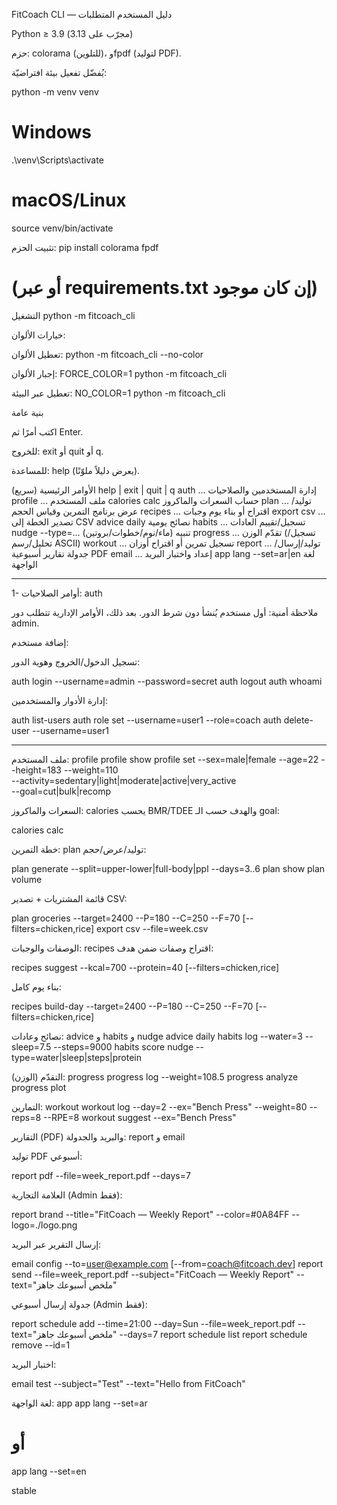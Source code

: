FitCoach CLI — دليل المستخدم
المتطلبات

Python ≥ 3.9 (مجرّب على 3.13)

حزم: colorama (للتلوين)، وfpdf (لتوليد PDF).

يُفضّل تفعيل بيئة افتراضيّة:

python -m venv venv
# Windows
.\venv\Scripts\activate
# macOS/Linux
source venv/bin/activate

تثبيت الحزم:
pip install colorama fpdf
# (أو عبر requirements.txt إن كان موجود)

التشغيل
python -m fitcoach_cli


خيارات الألوان:

تعطيل الألوان: python -m fitcoach_cli --no-color

إجبار الألوان: FORCE_COLOR=1 python -m fitcoach_cli

تعطيل عبر البيئة: NO_COLOR=1 python -m fitcoach_cli


بنية عامة

اكتب أمرًا ثم Enter.

للخروج: exit أو quit أو q.

للمساعدة: help (يعرض دليلاً ملوّنًا).


الأوامر الرئيسية (سريع)
help | exit | quit | q
auth ...              إدارة المستخدمين والصلاحيات
profile ...           ملف المستخدم
calories calc         حساب السعرات والماكروز
plan ...              توليد/عرض برنامج التمرين وقياس الحجم
recipes ...           اقتراح أو بناء يوم وجبات
export csv ...        تصدير الخطة إلى CSV
advice daily          نصائح يومية
habits ...            تسجيل/تقييم العادات
nudge --type=...      تنبيه (ماء/نوم/خطوات/بروتين)
progress ...          تقدّم الوزن (تسجيل/تحليل/رسم ASCII)
workout ...           تسجيل تمرين أو اقتراح أوزان
report ...            توليد/إرسال/جدولة تقارير أسبوعية PDF
email ...             إعداد واختبار البريد
app lang --set=ar|en  لغة الواجهة


--------------------------------------------------------------------------------------------------------------------------

1- أوامر الصلاحيات: auth

ملاحظة أمنية: أول مستخدم يُنشأ دون شرط الدور. بعد ذلك، الأوامر الإدارية تتطلب دور admin.

إضافة مستخدم:



تسجيل الدخول/الخروج وهوية الدور:

auth login --username=admin --password=secret
auth logout
auth whoami


إدارة الأدوار والمستخدمين:


auth list-users
auth role set --username=user1 --role=coach
auth delete-user --username=user1

--------------------------------------------------------------------------------------------------------------------------------
ملف المستخدم: profile
profile show
profile set --sex=male|female --age=22 --height=183 --weight=110 \
  --activity=sedentary|light|moderate|active|very_active \
  --goal=cut|bulk|recomp


  
السعرات والماكروز: calories
يحسب BMR/TDEE والهدف حسب الـ goal:

calories calc




خطة التمرين: plan
توليد/عرض/حجم:


plan generate --split=upper-lower|full-body|ppl --days=3..6
plan show
plan volume




قائمة المشتريات + تصدير CSV:


plan groceries --target=2400 --P=180 --C=250 --F=70 [--filters=chicken,rice]
export csv --file=week.csv



الوصفات والوجبات: recipes
اقتراح وصفات ضمن هدف:


recipes suggest --kcal=700 --protein=40 [--filters=chicken,rice]



بناء يوم كامل:

recipes build-day --target=2400 --P=180 --C=250 --F=70 [--filters=chicken,rice]



نصائح وعادات: advice و habits و nudge
advice daily
habits log --water=3 --sleep=7.5 --steps=9000
habits score
nudge --type=water|sleep|steps|protein



التقدّم (الوزن): progress
progress log --weight=108.5
progress analyze
progress plot



التمارين: workout
workout log --day=2 --ex="Bench Press" --weight=80 --reps=8 --RPE=8
workout suggest --ex="Bench Press"



التقارير (PDF) والبريد والجدولة: report و email

توليد PDF أسبوعي:

report pdf --file=week_report.pdf --days=7



العلامة التجارية (Admin فقط):

report brand --title="FitCoach — Weekly Report" --color=#0A84FF --logo=./logo.png



إرسال التقرير عبر البريد:

email config --to=user@example.com [--from=coach@fitcoach.dev]
report send --file=week_report.pdf --subject="FitCoach — Weekly Report" --text="ملخص أسبوعك جاهز"



جدولة إرسال أسبوعي (Admin فقط):

report schedule add --time=21:00 --day=Sun --file=week_report.pdf --text="ملخص أسبوعك جاهز" --days=7
report schedule list
report schedule remove --id=1



اختبار البريد:

email test --subject="Test" --text="Hello from FitCoach"



لغة الواجهة: app
app lang --set=ar
# أو
app lang --set=en



stable